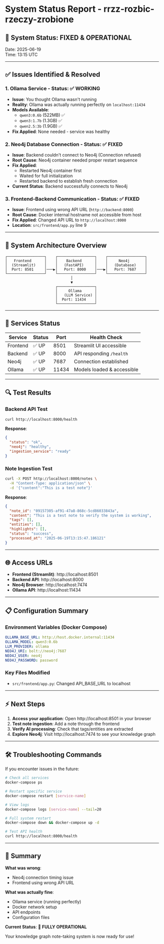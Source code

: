 # System Status Report - rrzz-rozbic-rzeczy-zrobione

## 🎉 **System Status: FIXED & OPERATIONAL**

Date: 2025-06-19  
Time: 13:15 UTC

---

## ✅ **Issues Identified & Resolved**

### 1. **Ollama Service** - Status: ✅ **WORKING**
- **Issue**: You thought Ollama wasn't running
- **Reality**: Ollama was actually running perfectly on `localhost:11434`
- **Models Available**: 
  - `qwen3:0.6b` (522MB) ✅
  - `qwen3:1.7b` (1.3GB) ✅  
  - `qwen2.5:3b` (1.9GB) ✅
- **Fix Applied**: None needed - service was healthy

### 2. **Neo4j Database Connection** - Status: ✅ **FIXED**
- **Issue**: Backend couldn't connect to Neo4j (Connection refused)
- **Root Cause**: Neo4j container needed proper restart sequence
- **Fix Applied**: 
  - Restarted Neo4j container first
  - Waited for full initialization
  - Restarted backend to establish fresh connection
- **Current Status**: Backend successfully connects to Neo4j

### 3. **Frontend-Backend Communication** - Status: ✅ **FIXED**
- **Issue**: Frontend using wrong API URL (`http://backend:8000`)
- **Root Cause**: Docker internal hostname not accessible from host
- **Fix Applied**: Changed API URL to `http://localhost:8000`
- **Location**: `src/frontend/app.py` line 9

---

## 🔧 **System Architecture Overview**

```
┌─────────────────┐    ┌─────────────────┐    ┌─────────────────┐
│   Frontend      │    │    Backend      │    │     Neo4j       │
│  (Streamlit)    │    │   (FastAPI)     │    │   (Database)    │
│  Port: 8501     │───▶│   Port: 8000    │───▶│   Port: 7687    │
└─────────────────┘    └─────────────────┘    └─────────────────┘
                              │
                              ▼
                       ┌─────────────────┐
                       │     Ollama      │
                       │   (LLM Service) │
                       │  Port: 11434    │
                       └─────────────────┘
```

---

## 🚀 **Services Status**

| Service   | Status | Port | Health Check | 
|-----------|--------|------|--------------|
| Frontend  | ✅ UP  | 8501 | Streamlit UI accessible |
| Backend   | ✅ UP  | 8000 | API responding `/health` |
| Neo4j     | ✅ UP  | 7687 | Connection established |
| Ollama    | ✅ UP  | 11434| Models loaded & accessible |

---

## 🔍 **Test Results**

### Backend API Test
```bash
curl http://localhost:8000/health
```
**Response**:
```json
{
  "status": "ok",
  "neo4j": "healthy", 
  "ingestion_service": "ready"
}
```

### Note Ingestion Test
```bash
curl -X POST http://localhost:8000/notes \
  -H "Content-Type: application/json" \
  -d '{"content":"This is a test note"}'
```
**Response**:
```json
{
  "note_id": "09157305-af91-47a8-868c-5cd86033843a",
  "content": "This is a test note to verify the system is working",
  "tags": [],
  "entities": [],
  "highlights": [],
  "status": "success",
  "processed_at": "2025-06-19T13:15:47.186121"
}
```

---

## 🌐 **Access URLs**

- **Frontend (Streamlit)**: http://localhost:8501
- **Backend API**: http://localhost:8000
- **Neo4j Browser**: http://localhost:7474
- **Ollama API**: http://localhost:11434

---

## 📋 **Configuration Summary**

### Environment Variables (Docker Compose)
```yaml
OLLAMA_BASE_URL: http://host.docker.internal:11434
OLLAMA_MODEL: qwen3:0.6b
LLM_PROVIDER: ollama
NEO4J_URI: bolt://neo4j:7687
NEO4J_USER: neo4j
NEO4J_PASSWORD: password
```

### Key Files Modified
- `src/frontend/app.py`: Changed API_BASE_URL to localhost

---

## ⚡ **Next Steps**

1. **Access your application**: Open http://localhost:8501 in your browser
2. **Test note ingestion**: Add a note through the frontend
3. **Verify AI processing**: Check that tags/entities are extracted
4. **Explore Neo4j**: Visit http://localhost:7474 to see your knowledge graph

---

## 🛠️ **Troubleshooting Commands**

If you encounter issues in the future:

```bash
# Check all services
docker-compose ps

# Restart specific service
docker-compose restart [service-name]

# View logs
docker-compose logs [service-name] --tail=20

# Full system restart
docker-compose down && docker-compose up -d

# Test API health
curl http://localhost:8000/health
```

---

## 📝 **Summary**

**What was wrong**: 
- Neo4j connection timing issue
- Frontend using wrong API URL

**What was actually fine**:
- Ollama service (running perfectly)
- Docker network setup
- API endpoints
- Configuration files

**Current Status**: 🎉 **FULLY OPERATIONAL**

Your knowledge graph note-taking system is now ready for use! 